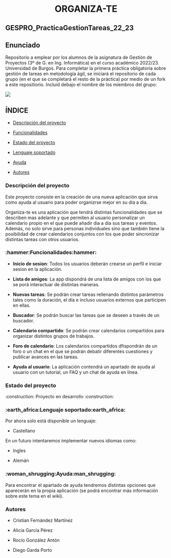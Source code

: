 <h1 align="center"> <strong> ORGANIZA-TE </strong> </h1>
<h2 align="left"> <strong> GESPRO_PracticaGestionTareas_22_23 </strong></h2>

<h2 align="left">Enunciado</h2>
Repositorio a emplear por los alumnos de la asignatura de Gestión de Proyectos (3º de G. en Ing. Informática) en el curso académico 2022/23. Universidad de Burgos.  Para completar la primera práctica obligatoria sobre gestión de tareas en metodología ágil, se iniciará el repositorio de cada grupo (en el que se completará el resto de la práctica) por medio de un fork a este repositiorio.  Incluid debajo el nombre de los miembros del grupo:

<p align="left">
<img src="https://img.shields.io/badge/STATUS-EN%20DESAROLLO-green">
</p>

<h2 align="left"> ÍNDICE </h2>

* [Descripción del proyecto](#descripción-del-proyecto) 

* [Funcionalidades](#funcionalidades) 

* [Estado del proyecto](#estado-del-proyecto)

* [Lenguaje soportado](#lenguaje-soportado)

* [Ayuda](#ayuda)

* [Autores](#autores)


<h3 id="descripción-del-proyecto">Descripción del proyecto</h3>
Este proyecto consiste en la creación de una nueva aplicación que sirva como ayuda al usuario para poder organizrse mejor en su dia a dia.

Organiza-te es una aplicación que tendrá distintas funcionalidades que se describen mas adelante y que permiten al usuario personalizar un calendario propio en el que puede añadir dia a dia sus tareas y eventos. Además, no solo sirve para personas individuales sino que también tiene la posibilidad de crear calendarios conjuntos con los que poder sincronizar distintas tareas con otros usuarios.


<h3 id="funcionalidades">:hammer:Funcionalidades:hammer:</h3>

 - **Inicio de sesion**: Todos los usuarios deberán crearse un perfil e iniciar sesion en la aplicación.

 - **Lista de amigos**: La app dispondrá de una lista de amigos con los que se porá interactuar de distintas maneras.

 - **Nuevas tareas**: Se podrán crear tareas rellenando distintos parámetros tales como la duración, el día e incluso usuarios externos que participen en ellas.

 - **Buscador**: Se podrán buscar las tareas que se deseen a través de un buscador.

 - **Calendario compartido**: Se podrán crear calendarios compartidos para organizar distintos grupos de trabajos.

 - **Foro de calendario**: Los calendarios compartidos dfispondrán de un foro o un chat en el que se podrán debatir diferentes cuestiones y publicar avances en las tareas.

 - **Ayuda al usuario**: La aplicación contendrá un apartado de ayuda al usuario con un tutorial, un FAQ y un chat de ayuda en línea.


<h3 id="estado-del-proyecto">Estado del proyecto</h3>
:construction: Proyecto en desarrollo :construction:


<h3 id="lenguaje-soportado">:earth_africa:Lenguaje soportado:earth_africa:</h3>
Por ahora solo está disponible un lenguaje:

 - Castellano 

En un futuro intentaremos implementar nuevos idiomas como:

 - Ingles 

 - Alemán 


<h3 id="ayuda">:woman_shrugging:Ayuda:man_shrugging:</h3>
Para encontrar el apartado de ayuda tendremos distintas opciones que aparecerán en la propia aplicación (se podrá encontrar más información sobre este tema en el wiki).


<h3 id="autores">Autores</h3> 

 - Cristian Fernández Martínez 

 - Alicia García Pérez 

 - Rocío González Antón 

 - Diego Garda Porto



